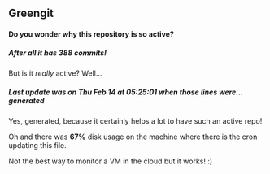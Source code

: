 ## Greengit

#### Do you wonder why this repository is so active?

##### After all it has 388 commits!

But is it *really* active? Well...

##### Last update was on Thu Feb 14 at 05:25:01 when those lines were... generated

Yes, generated, because it certainly helps a lot to have such an active repo!

Oh and there was **67%** disk usage on the machine
where there is the cron updating this file.

Not the best way to monitor a VM in the cloud but it works! :)
